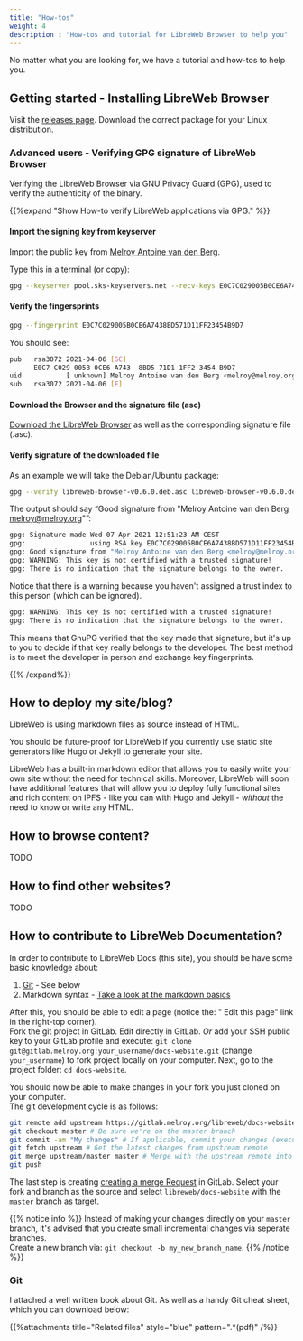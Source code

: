 ```yaml
---
title: "How-tos"
weight: 4
description : "How-tos and tutorial for LibreWeb Browser to help you"
---
```


No matter what you are looking for, we have a tutorial and how-tos to help you.

## Getting started - Installing LibreWeb Browser

Visit the [releases page](https://gitlab.melroy.org/libreweb/browser/-/releases "External link"). Download the correct package for your Linux distribution.

### Advanced users - Verifying GPG signature of LibreWeb Browser

Verifying the LibreWeb Browser via GNU Privacy Guard (GPG), used to verify the authenticity of the binary.

{{%expand "Show How-to verify LibreWeb applications via GPG." %}}

#### Import the signing key from keyserver

Import the public key from [Melroy Antoine van den Berg](https://hkps.pool.sks-keyservers.net/pks/lookup?op=vindex&search=0x71D11FF23454B9D7 "External link").

Type this in a terminal (or copy):

```sh
gpg --keyserver pool.sks-keyservers.net --recv-keys E0C7C029005B0CE6A7438BD571D11FF23454B9D7
```

#### Verify the fingersprints

```sh
gpg --fingerprint E0C7C029005B0CE6A7438BD571D11FF23454B9D7
```

You should see:

```sh
pub   rsa3072 2021-04-06 [SC]
      E0C7 C029 005B 0CE6 A743  8BD5 71D1 1FF2 3454 B9D7
uid           [ unknown] Melroy Antoine van den Berg <melroy@melroy.org>
sub   rsa3072 2021-04-06 [E]
```

#### Download the Browser and the signature file (asc)

[Download the LibreWeb Browser](https://gitlab.melroy.org/libreweb/browser/-/releases "External link") as well as the corresponding signature file (.asc).

#### Verify signature of the downloaded file

As an example we will take the Debian/Ubuntu package:

```sh
gpg --verify libreweb-browser-v0.6.0.deb.asc libreweb-browser-v0.6.0.deb
```

The output should say “Good signature from "Melroy Antoine van den Berg <melroy@melroy.org>"”:

```sh
gpg: Signature made Wed 07 Apr 2021 12:51:23 AM CEST
gpg:                using RSA key E0C7C029005B0CE6A7438BD571D11FF23454B9D7
gpg: Good signature from "Melroy Antoine van den Berg <melroy@melroy.org>" [unknown]
gpg: WARNING: This key is not certified with a trusted signature!
gpg: There is no indication that the signature belongs to the owner.
```

Notice that there is a warning because you haven't assigned a trust index to this person (which can be ignored).

```sh
gpg: WARNING: This key is not certified with a trusted signature!
gpg: There is no indication that the signature belongs to the owner.
```

This means that GnuPG verified that the key made that signature, but it's up to you to decide if that key really belongs to the developer. The best method is to meet the developer in person and exchange key fingerprints.

{{% /expand%}}

## How to deploy my site/blog?

LibreWeb is using markdown files as source instead of HTML.

You should be future-proof for LibreWeb if you currently use static site generators like Hugo or Jekyll to generate your site.

LibreWeb has a built-in markdown editor that allows you to easily write your own site without the need for technical skills. Moreover, LibreWeb will soon have additional features that will allow you to deploy fully functional sites and rich content on IPFS - like you can with Hugo and Jekyll - *without* the need to know or write any HTML.

## How to browse content?

TODO

## How to find other websites?

TODO

## How to contribute to LibreWeb Documentation?

In order to contribute to LibreWeb Docs (this site), you should be have some basic knowledge about:

1. [Git](#git) - See below
2. Markdown syntax - [Take a look at the markdown basics](https://www.markdownguide.org/basic-syntax/ "External link")

After this, you should be able to edit a page (notice the: "<i class="fas fa-code-branch"></i> Edit this page" link in the right-top corner).  
Fork the git project in GitLab. Edit directly in GitLab. *Or* add your SSH public key to your GitLab profile and execute: `git clone git@gitlab.melroy.org:your_username/docs-website.git` (change `your_username`) to fork project locally on your computer. Next, go to the project folder: `cd docs-website`.

You should now be able to make changes in your fork you just cloned on your computer.  
The git development cycle is as follows:

```sh
git remote add upstream https://gitlab.melroy.org/libreweb/docs-website.git # Add the original repository as upstream remote in git
git checkout master # Be sure we're on the master branch
git commit -am "My changes" # If applicable, commit your changes (execute "git add -A" before, if you also added new files)
git fetch upstream # Get the latest changes from upstream remote
git merge upstream/master master # Merge with the upstream remote into your local master branch fork
git push
```

The last step is creating [creating a merge Request](https://gitlab.melroy.org/libreweb/docs-website/-/merge_requests "External link") in GitLab. Select your fork and branch as the source and select `libreweb/docs-website` with the `master` branch as target.

{{% notice info %}}
Instead of making your changes directly on your `master` branch, it's advised that you create small incremental changes via seperate branches.  
Create a new branch via: `git checkout -b my_new_branch_name`.
{{% /notice %}}

### Git

I attached a well written book about Git. As well as a handy Git cheat sheet, which you can download below:

{{%attachments title="Related files" style="blue" pattern=".*(pdf)" /%}}